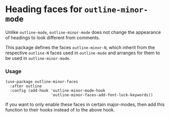 Heading faces for `outline-minor-mode`
======================================

Unlike `outline-mode`, `outline-minor-mode` does not change
the appearance of headings to look different from comments.

This package defines the faces `outline-minor-N`, which inherit
from the respective `outline-N` faces used in `outline-mode`
and arranges for them to be used in `outline-minor-mode`.

### Usage

```elisp
(use-package outline-minor-faces
  :after outline
  :config (add-hook 'outline-minor-mode-hook
                    'outline-minor-faces-add-font-lock-keywords))
```

If you want to only enable these faces in certain major-modes,
then add this function to their hooks instead of to the above
hook.
